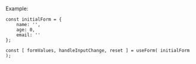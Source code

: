 Example:

    const initialForm = {
        name: '',
        age: 0,
        email: ''
    };

    const [ formValues, handleInputChange, reset ] = useForm( initialForm );
